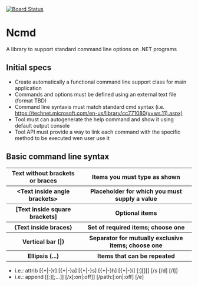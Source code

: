 [![Board Status](https://dev.azure.com/oscarbarrio-ferreiro/ca6e0121-de54-4cda-ae0c-c1b695920728/0cfbfc9d-f212-4b74-b206-b7c5acb715c1/_apis/work/boardbadge/32bc080a-2edf-4d5d-8a41-813264db7d7f)](https://dev.azure.com/oscarbarrio-ferreiro/ca6e0121-de54-4cda-ae0c-c1b695920728/_boards/board/t/0cfbfc9d-f212-4b74-b206-b7c5acb715c1/Microsoft.RequirementCategory)
# Ncmd
A library to support standard command line options on .NET programs

Initial specs
----------------------------------------------------------------------------------------
  - Create automatically a functional command line support class for main application
  - Commands and options must be defined using an external text file (format TBD)
  - Command line syntaxis must match standard cmd syntax (i.e. https://technet.microsoft.com/en-us/library/cc771080(v=ws.11).aspx)
  - Tool must can autogenerate the help command and show it using default output console
  - Tool API must provide a way to link each command with the specific method to be executed wen user use it


Basic command line syntax
----------------------------------------------------------------------------------------
<table>
  <tr>
    <th>Text without brackets or braces</th><th>Items you must type as shown</th>
  </tr>
  
  <tr>
    <th>&lt;Text inside angle brackets&gt</th><th>Placeholder for which you must supply a value</th>
  </tr>
  
  <tr>
    <th>[Text inside square brackets]</th><th>Optional items</th>
  </tr>
  
  <tr>
    <th>{Text inside braces}</th><th>Set of required items; choose one</th>
  </tr>
  
  <tr>
    <th>Vertical bar (|)</th><th>Separator for mutually exclusive items; choose one</th>
  </tr>
  
  <tr>
    <th>Ellipsis (...)</th><th>Items that can be repeated</th>
  </tr>
</table>

  - i.e.: attrib [{+|-}r] [{+|-}a] [{+|-}s] [{+|-}h] [{+|-}i] [<Drive>:][<Path>][<FileName>] [/s [/d] [/l]]
  - i.e.: append [[<Drive>:]<Path>[;...]] [/x[:on|:off]] [/path:[:on|:off] [/e]

